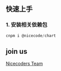 ## 快速上手

### 1. 安装相关依赖包

```js
cnpm i @nicecode/chart
```

## join us

[Nicecoders Team](https://github.com/nicecoders/nicecode)
